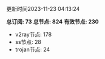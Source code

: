 更新时间2023-11-23 04:13:24

**总订阅: 73**
**总节点: 824**
**有效节点: 230**
- v2ray节点: 178
- ss节点: 28
- trojan节点: 24

